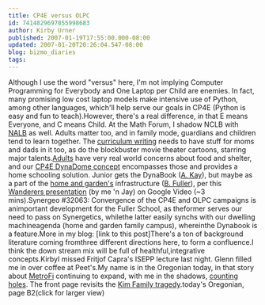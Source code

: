 ```yaml
---
title: CP4E versus OLPC
id: 7414829697855998683
author: Kirby Urner
published: 2007-01-19T17:55:00.000-08:00
updated: 2007-01-20T20:26:04.547-08:00
blog: bizmo_diaries
tags: 
---
```


Although I use the word "versus" here, I'm not implying Computer Programming for Everybody and One Laptop per Child are enemies.  In fact, many promising low cost laptop models make intensive use of Python, among other languages, which'll help serve our goals in CP4E (Python is easy and fun to teach).However, there's a real difference, in that E means Everyone, and C means Child.  At the Math Forum, I shadow NCLB with [NALB](http://www.mathforum.org/kb/message.jspa?messageID=5473072&tstart=0) as well.  Adults matter too, and in family mode, guardians and children tend to learn together.  The [curriculum writing](http://mathforum.org/kb/thread.jspa?threadID=1524599&tstart=0) needs to have stuff for moms and dads in it too, as do the blockbuster movie theater cartoons, starring major talents.[Adults](http://worldgame.blogspot.com/2006/01/dignity-village.html) have very real world concerns about food and shelter, and our [CP4E DynaDome concept](http://www.grunch.net/synergetics/bworks.html) encompasses those and provides a home schooling solution.  Junior gets the DynaBook ([A. Kay](http://worldgame.blogspot.com/2006/07/information-harvesting.html)), but maybe as a part of the [home and garden's](http://mail.python.org/pipermail/edu-sig/2007-January/007573.html) infrastructure ([B. Fuller](http://worldgame.blogspot.com/2004/12/twenty-wall-posters-digital-art.html)), per this [Wanderers presentation](http://video.google.com/videoplay?docid=-2137134480771470882) (by me 'n Jay) on Google Video (~3 mins).Synergeo #32063: Convergence of the CP4E and OLPC campaigns is animportant development for the Fuller School, as theformer serves our need to pass on Synergetics, whilethe latter easily synchs with our dwelling machineagenda (home and garden family campus), whereinthe Dynabook is a feature.More in my blog: [link to this post]There's a ton of background literature coming fromthree different directions here, to form a confluence.I think the down stream mix will be full of healthful,integrative concepts.KirbyI missed Fritjof Capra's ISEPP lecture last night.  Glenn filled me in over coffee at Peet's.My name is in the Oregonian today, in that story about [ MetroFi](http://worldgame.blogspot.com/2006/12/newflash-lights-on-in-toontown.html) continuing to expand, with me in the shadows, [counting holes](http://www.lyricsfreak.com/b/beatles/a+day+in+the+life_10026556.html).  The front page revisits the [Kim Family tragedy](http://mathforum.org/kb/thread.jspa?threadID=1508615&tstart=0).[](https://blogger.googleusercontent.com/img/b/R29vZ2xl/AVvXsEh_-br5A7DV3wjtUeI9ZSxsa5H70N6Q4UN528i9i49kz8jmbzHBLR9V1qFQ_aMQux0MJdEogaf01uqRlGXVGLSrTcRWmRwFFRGitf5gr-EyXFzV1FYyYUIayurcH4ufyykZ8sRp/s1600-h/metrofi.jpg)today's Oregonian, page B2(click for larger view)